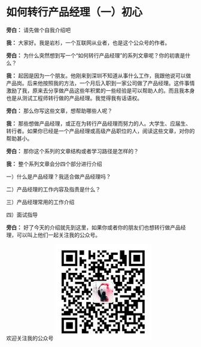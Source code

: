 # 如何转行产品经理（一）初心

**旁白：**
请先做个自我介绍吧


**我：**
大家好。我是岩杉，一个互联网从业者，也是这个公众号的作者。


**旁白：**
为什么突然想到写一个“如何转行产品经理”的系列文章呢？你的初衷是什么？


**我：**
起因是因为一个朋友。他刚来到深圳不知道从事什么工作，我跟他说可以做产品岗。后来他按照我的方法，一个月后入职到一家公司做了产品经理。这件事情激励了我，原来去分享做产品这些年积累的一些经验是可以帮助人的。而且我本身也是从测试工程师转行做的产品经理。我觉得我有话语权。


**旁白：**
那么你写这些文章，想帮助哪些人呢？


**我：**
那些想做产品经理，或正在为转行产品经理而努力的人。大学生、应届生、转行者。如果你已经是一个产品经理或高级产品职位的人，阅读这些文章，对你的帮助甚小。


**旁白：**
那你这个系列的文章结构或者学习路径是怎样的？


**我：**
整个系列文章会分四个部分进行介绍

一）什么是产品经理？我适合做产品经理吗？

二）产品经理的工作内容及指责是什么？

三）产品经理常用的工作介绍

四）面试指导



**旁白：**
好了今天的介绍就先到这里，如果你或者你的朋友们也想转行做产品经理，可以叫上他们一起关注我的公众号。



欢迎关注我的公众号
![qr](https://raw.githubusercontent.com/YSshawn/PM-10days/master/pic/2980541-065cc3b5b0ab390b.jpg)
